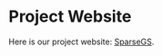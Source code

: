 # Project Website

Here is our project website: [SparseGS](https://formycat.github.io/SparseGS-Real-Time-360-Sparse-View-Synthesis-using-Gaussian-Splatting/).
